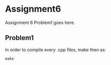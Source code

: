 # Assignment6

Assignment 6 Problem1 goes here.  

## Problem1  

In order to compile every .cpp files, make then as:  
```
make
```

